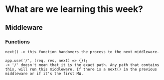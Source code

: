 # What are we learning this week?
## Middleware
### Functions
```$xslt
next() -> this function handovers the process to the next middleware.

app.use('/', (req, res, next) => {}); 
-> '/' doesn't mean that it is the exact path. Any path that contains this, will run this middleware. If there is a next() in the previous middleware or if it's the first MW.
```